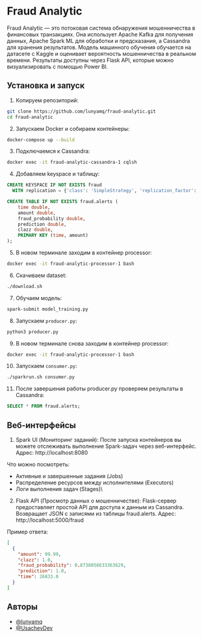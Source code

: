 # Fraud Analytic
Fraud Analytic — это потоковая система обнаружения мошенничества в финансовых транзакциях.
Она использует Apache Kafka для получения данных, Apache Spark ML для обработки и предсказания, а Cassandra для хранения результатов.
Модель машинного обучения обучается на датасете с Kaggle и оценивает вероятность мошенничества в реальном времени.
Результаты доступны через Flask API, которые можно визуализировать с помощью Power BI.

## Установка и запуск
1. Копируем репозиторий:
```bash
git clone https://github.com/lunyamq/fraud-analytic.git
cd fraud-analytic
```
2. Запускаем Docker и собираем контейнеры:
```bash
docker-compose up --build
```
3. Подключаемся к Cassandra:
```bash
docker exec -it fraud-analytic-cassandra-1 cqlsh
```
4. Добавляем keyspace и таблицу:
```sql
CREATE KEYSPACE IF NOT EXISTS fraud
  WITH replication = {'class': 'SimpleStrategy', 'replication_factor': 1};

CREATE TABLE IF NOT EXISTS fraud.alerts (
    time double,
    amount double,
    fraud_probability double,
    prediction double,
    clazz double,
    PRIMARY KEY (time, amount)
);
```
5. В новом терминале заходим в контейнер processor:
```bash
docker exec -it fraud-analytic-processor-1 bash
```
6. Скачиваем dataset:
```bash
./download.sh
```
7. Обучаем модель:
```bash
spark-submit model_training.py
```
8. Запускаем `producer.py`:
```bash
python3 producer.py
```
9. В новом терминале снова заходим в контейнер processor:
```bash
docker exec -it fraud-analytic-processor-1 bash
```
10. Запускаем `consumer.py`:
```bash
./sparkrun.sh consumer.py
```
11. После завершения работы producer.py проверяем результаты в Cassandra:
```sql
SELECT * FROM fraud.alerts;
```

## Веб-интерфейсы
1. Spark UI (Мониторинг заданий):
После запуска контейнеров вы можете отслеживать выполнение Spark-задач через веб-интерфейс.
Адрес: http://localhost:8080

Что можно посмотреть:
* Активные и завершенные задания (Jobs)
* Распределение ресурсов между исполнителями (Executors)
* Логи выполнения задач (Stages)\

2. Flask API (Просмотр данных о мошенничестве):
Flask-сервер предоставляет простой API для доступа к данным из Cassandra. Возвращает JSON с записями из таблицы fraud.alerts.
Адрес: http://localhost:5000/fraud

Пример ответа:
```json
[
  {
    "amount": 99.99,
    "clazz": 1.0,
    "fraud_probability": 0.8738058633363629,
    "prediction": 1.0,
    "time": 26833.0
  }
]
```

## Авторы
- [@lunyamq](https://github.com/lunyamq)
- [@UsachevDev](https://github.com/UsachevDev)

